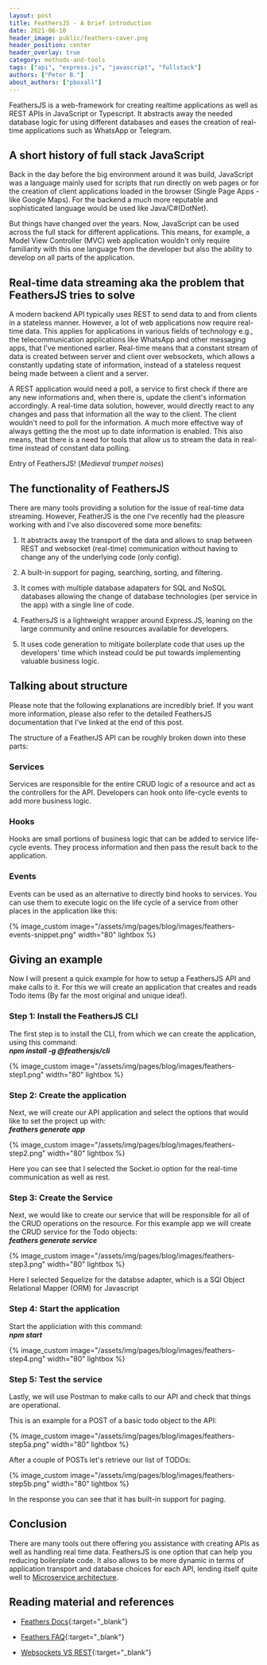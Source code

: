 ```yaml
---
layout: post
title: FeathersJS - A brief introduction
date: 2021-06-10
header_image: public/feathers-cover.png
header_position: center
header_overlay: true
category: methods-and-tools
tags: ["api", "express.js", "javascript", "fullstack"]
authors: ["Peter B."]
about_authors: ["pboxall"]
---
```


FeathersJS is a web-framework for creating realtime applications as well as REST APIs in JavaScript or Typescript.
It abstracts away the needed database logic for using different databases and eases the creation of real-time applications such as WhatsApp or Telegram.

## A short history of full stack JavaScript

Back in the day before the big environment around it was build, JavaScript was a language mainly used for scripts that run directly on web pages or for the creation of client applications loaded in the browser (Single Page Apps - like Google Maps).
For the backend a much more reputable and sophisticated language would be used like Java/C#(DotNet).

But things have changed over the years. Now, JavaScript can be used across the full stack for different applications.
This means, for example, a Model View Controller (MVC) web application wouldn't only require familiarity with this one language from the developer but also the ability to develop on all parts of the application.

## Real-time data streaming aka the problem that FeathersJS tries to solve

A modern backend API typically uses REST to send data to and from clients in a stateless manner.
However, a lot of web applications now require real-time data.
This applies for applications in various fields of technology e.g., the telecommunication applications like WhatsApp and other messaging apps, that I've mentioned earlier. 
Real-time means that a constant stream of data is created between server and client over websockets, which allows a constantly updating state of information, instead of a stateless request being made between a client and a server.

A REST application would need a poll, a service to first check if there are any new informations and, when there is, update the client's information accordingly. 
A real-time data solution, however, would directly react to any changes and pass that information all the way to the client. The client wouldn't need to poll for the information.
A much more effective way of always getting the the most up to date information is enabled.
This also means, that there is a need for tools that allow us to stream the data in real-time instead of constant data polling.

Entry of FeathersJS! (*Medieval trumpet noises*)

## The functionality of FeathersJS

There are many tools providing a solution for the issue of real-time data streaming.
However, FeatherJS is the one I've recently had the pleasure working with and I've also discovered some more benefits:

1. It abstracts away the transport of the data and allows to snap between REST and websocket (real-time) communication without having to change any of the underlying code (only config).

1. A built-in support for paging, searching, sorting, and filtering.

1. It comes with multiple database adapaters for SQL and NoSQL databases allowing the change of database technologies (per service in the app) with a single line of code.

1. FeathersJS is a lightweight wrapper around Express.JS, leaning on the large community and online resources available for developers.

1. It uses code generation to mitigate boilerplate code that uses up the developers' time which instead could be put towards implementing valuable business logic. 

## Talking about structure

Please note that the following explanations are incredibly brief. If you want more information, please also refer to the detailed FeathersJS documentation that I've linked at the end of this post.

The structure of a FeatherJS API can be roughly broken down into these parts: 

### Services

Services are responsible for the entire CRUD logic of a resource and act as the controllers for the API. 
Developers can hook onto life-cycle events to add more business logic.

### Hooks

Hooks are small portions of business logic that can be added to service life-cycle events.
They process information and then pass the result back to the application.

### Events

Events can be used as an alternative to directly bind hooks to services.
You can use them to execute logic on the life cycle of a service from other places in the application like this:

{% image_custom image="/assets/img/pages/blog/images/feathers-events-snippet.png" width="80" lightbox %}

## Giving an example

Now I will present a quick example for how to setup a FeathersJS API and make calls to it. 
For this we will create an application that creates and reads Todo items (By far the most original and unique idea!).

### Step 1: Install the FeathersJS CLI

The first step is to install the CLI, from which we can create the application, using this command:<br>
***npm install -g @feathersjs/cli***

{% image_custom image="/assets/img/pages/blog/images/feathers-step1.png" width="80" lightbox %}

### Step 2: Create the application

Next, we will create our API application and select the options that would like to set the project up with:<br>
***feathers generate app***

{% image_custom image="/assets/img/pages/blog/images/feathers-step2.png" width="80" lightbox %}

Here you can see that I selected the Socket.io option for the real-time communication as well as rest.

### Step 3: Create the Service

Next, we would like to create our service that will be responsible for all of the CRUD operations on the resource.
For this example app we will create the CRUD service for the Todo objects:<br>
***feathers generate service***

{% image_custom image="/assets/img/pages/blog/images/feathers-step3.png" width="80" lightbox %}

Here I selected Sequelize for the databse adapter, which is a SQl Object Relational Mapper (ORM) for Javascript

### Step 4: Start the application

Start the appliciation with this command:<br>
***npm start***

{% image_custom image="/assets/img/pages/blog/images/feathers-step4.png" width="80" lightbox %}

### Step 5: Test the service

Lastly, we will use Postman to make calls to our API and check that things are operational.

This is an example for a POST of a basic todo object to the API:

{% image_custom image="/assets/img/pages/blog/images/feathers-step5a.png" width="80" lightbox %}
 
After a couple of POSTs let's retrieve our list of TODOs:

{% image_custom image="/assets/img/pages/blog/images/feathers-step5b.png" width="80" lightbox %}

In the response you can see that it has built-in support for paging.

## Conclusion
There are many tools out there offering you assistance with creating APIs as well as handling real time data. 
FeathersJS is one option that can help you reducing boilerplate code. It also allows to be more dynamic in terms of application transport and database choices for each API, lending itself quite well to [Microservice architecture](/blog//events/wjax2015-microservices/). 

## Reading material and references

 * [Feathers Docs](https://docs.feathersjs.com/){:target="_blank"}

 * [Feathers FAQ](https://docs.feathersjs.com/help/faq.html){:target="_blank"}

 * [Websockets VS REST](https://www.educba.com/websocket-vs-rest/){:target="_blank"}